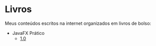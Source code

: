 # Livros

Meus conteúdos escritos na internet organizados em livros de bolso:

- JavaFX Prático
	- [1.0](./livros/javafx-pratico-dist-1.0.zip?raw=true)
